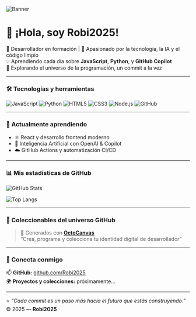 <!-- Banner principal -->
![Banner](https://githubuniverse.github.io/assets/Robi2025-banner.png)

# 👋 ¡Hola, soy Robi2025!

🌌 Desarrollador en formación | 🧩 Apasionado por la tecnología, la IA y el código limpio  
💡 Aprendiendo cada día sobre **JavaScript**, **Python**, y **GitHub Copilot**  
🚀 Explorando el universo de la programación, un commit a la vez

---

### 🛠️ Tecnologías y herramientas
![JavaScript](https://img.shields.io/badge/Code-JavaScript-yellow?style=flat&logo=javascript)
![Python](https://img.shields.io/badge/Code-Python-blue?style=flat&logo=python)
![HTML5](https://img.shields.io/badge/Markup-HTML5-orange?style=flat&logo=html5)
![CSS3](https://img.shields.io/badge/Style-CSS3-blue?style=flat&logo=css3)
![Node.js](https://img.shields.io/badge/Runtime-Node.js-green?style=flat&logo=node.js)
![GitHub](https://img.shields.io/badge/Tools-GitHub-black?style=flat&logo=github)

---

### 🌱 Actualmente aprendiendo
- ⚛️ React y desarrollo frontend moderno  
- 🧠 Inteligencia Artificial con OpenAI & Copilot  
- ☁️ GitHub Actions y automatización CI/CD  

---

### 📊 Mis estadísticas de GitHub
![GitHub Stats](https://github-readme-stats.vercel.app/api?username=Robi2025&show_icons=true&theme=tokyonight)

![Top Langs](https://github-readme-stats.vercel.app/api/top-langs/?username=Robi2025&layout=compact&theme=tokyonight)

---

### 🧩 Coleccionables del universo GitHub
> 🎨 Generados con **[OctoCanvas](https://githubuniverse.github.io)**  
> “Crea, programa y colecciona tu identidad digital de desarrollador”

---

### 💬 Conecta conmigo
📫 **GitHub:** [github.com/Robi2025](https://github.com/Robi2025)  
🌍 **Proyectos y colecciones:** próximamente...

---

⭐ *“Cada commit es un paso más hacia el futuro que estás construyendo.”*  
© 2025 — **Robi2025**



